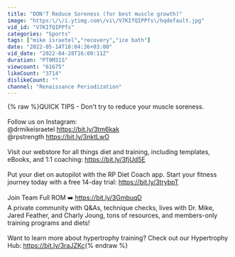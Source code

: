 ```yaml
---
title: "DON'T Reduce Soreness (for best muscle growth)"
image: "https:\/\/i.ytimg.com\/vi\/V7KIfQIPPfs\/hqdefault.jpg"
vid_id: "V7KIfQIPPfs"
categories: "Sports"
tags: ["mike israetel","recovery","ice bath"]
date: "2022-05-14T18:04:36+03:00"
vid_date: "2022-04-28T16:00:11Z"
duration: "PT9M31S"
viewcount: "61675"
likeCount: "3714"
dislikeCount: ""
channel: "Renaissance Periodization"
---
```

{% raw %}QUICK TIPS - Don't try to reduce your muscle soreness.<br /><br />Follow us on Instagram:<br />@drmikeisraetel <a rel="nofollow" target="blank" href="https://bit.ly/3tm6kak">https://bit.ly/3tm6kak</a><br />@rpstrength <a rel="nofollow" target="blank" href="https://bit.ly/3nktLwO">https://bit.ly/3nktLwO</a><br /><br />Visit our webstore for all things diet and training, including templates, eBooks, and 1:1 coaching: <a rel="nofollow" target="blank" href="https://bit.ly/3fjUd5E">https://bit.ly/3fjUd5E</a><br /><br />Put your diet on autopilot with the RP Diet Coach app. Start your fitness journey today with a free 14-day trial: <a rel="nofollow" target="blank" href="https://bit.ly/3trybpT">https://bit.ly/3trybpT</a><br /><br />Join Team Full ROM ➡️ <a rel="nofollow" target="blank" href="https://bit.ly/3GmbuqD">https://bit.ly/3GmbuqD</a><br />A private community with Q&amp;As, technique checks, lives with Dr. Mike, Jared Feather, and Charly Joung, tons of resources, and members-only training programs and diets!<br /><br />Want to learn more about hypertrophy training? Check out our Hypertrophy Hub: <a rel="nofollow" target="blank" href="https://bit.ly/3raJZKc">https://bit.ly/3raJZKc</a>{% endraw %}
